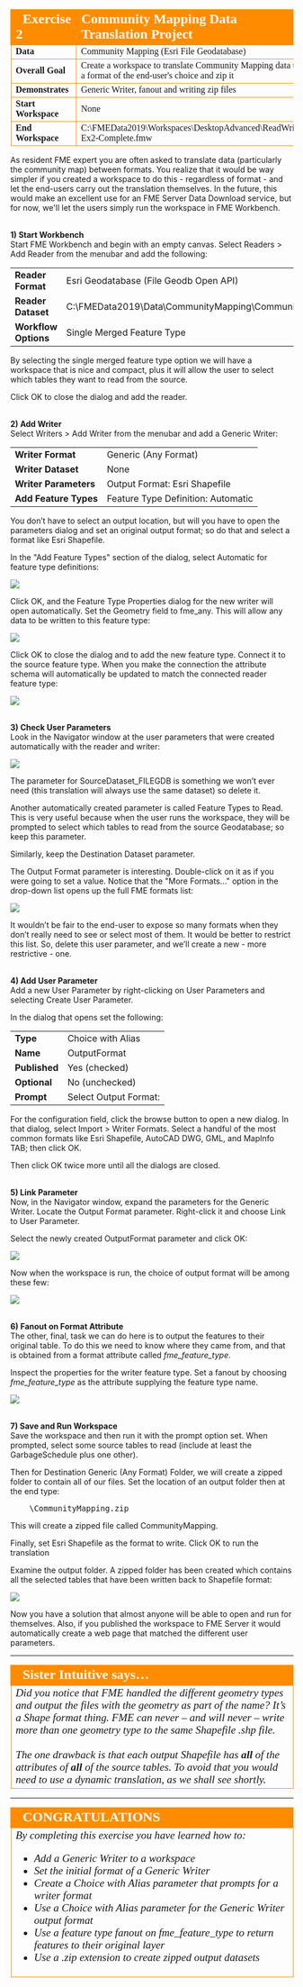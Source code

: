 <!--Exercise Section-->


<table style="border-spacing: 0px;border-collapse: collapse;font-family:serif">
<tr>
<td style="vertical-align:middle;background-color:darkorange;border: 2px solid darkorange">
<i class="fa fa-cogs fa-lg fa-pull-left fa-fw" style="color:white;padding-right: 12px;vertical-align:text-top"></i>
<span style="color:white;font-size:x-large;font-weight: bold; width: 100px">Exercise 2</span>
</td>
<td style="border: 2px solid darkorange;background-color:darkorange;color:white">
<span style="color:white;font-size:x-large;font-weight: bold">Community Mapping Data Translation Project</span>
</td>
</tr>

<tr>
<td style="border: 1px solid darkorange; font-weight: bold">Data</td>
<td style="border: 1px solid darkorange">Community Mapping (Esri File Geodatabase)</td>
</tr>

<tr>
<td style="border: 1px solid darkorange; font-weight: bold">Overall Goal</td>
<td style="border: 1px solid darkorange">Create a workspace to translate Community Mapping data to a format of the end-user's choice and zip it</td>
</tr>

<tr>
<td style="border: 1px solid darkorange; font-weight: bold">Demonstrates</td>
<td style="border: 1px solid darkorange">Generic Writer, fanout and writing zip files</td>
</tr>

<tr>
<td style="border: 1px solid darkorange; font-weight: bold">Start Workspace</td>
<td style="border: 1px solid darkorange">None</td>
</tr>

<tr>
<td style="border: 1px solid darkorange; font-weight: bold">End Workspace</td>
<td style="border: 1px solid darkorange">C:\FMEData2019\Workspaces\DesktopAdvanced\ReadWrite-Ex2-Complete.fmw</td>
</tr>

</table>


As resident FME expert you are often asked to translate data (particularly the community map) between formats. You realize that it would be way simpler if you created a workspace to do this - regardless of format - and let the end-users carry out the translation themselves. In the future, this would make an excellent use for an FME Server Data Download service, but for now, we'll let the users simply run the workspace in FME Workbench.
 

<br>**1) Start Workbench**
<br>Start FME Workbench and begin with an empty canvas. Select Readers > Add Reader from the menubar and add the following:

<table style="border: 0px">

<tr>
<td style="font-weight: bold">Reader Format</td>
<td style="">Esri Geodatabase (File Geodb Open API)</td>
</tr>

<tr>
<td style="font-weight: bold">Reader Dataset</td>
<td style="">C:\FMEData2019\Data\CommunityMapping\CommunityMap.gdb</td>
</tr>

<tr>
<td style="font-weight: bold">Workflow Options</td>
<td style="">Single Merged Feature Type</td>
</tr>

</table>

By selecting the single merged feature type option we will have a workspace that is nice and compact, plus it will allow the user to select which tables they want to read from the source.

Click OK to close the dialog and add the reader.

<br>**2) Add Writer**
<br>Select Writers > Add Writer from the menubar and add a Generic Writer:


<table style="border: 0px">

<tr>
<td style="font-weight: bold">Writer Format</td>
<td style="">Generic (Any Format)</td>
</tr>

<tr>
<td style="font-weight: bold">Writer Dataset</td>
<td style="">None</td>
</tr>

<tr>
<td style="font-weight: bold">Writer Parameters</td>
<td style="">Output Format: Esri Shapefile</td>
</tr>

<tr>
<td style="font-weight: bold">Add Feature Types</td>
<td style="">Feature Type Definition: Automatic</td>
</tr>

</table>


You don’t have to select an output location, but will you have to open the parameters dialog and set an original output format; so do that and select a format like Esri Shapefile.

In the "Add Feature Types" section of the dialog, select Automatic for feature type definitions:

![](./Images/Img3.209.Ex2.GenericReaderDialogs.png)

Click OK, and the Feature Type Properties dialog for the new writer will open automatically. Set the Geometry field to fme_any. This will allow any data to be written to this feature type:

![](./Images/Img3.210.Ex2.ShapefileGeometry.png)

Click OK to close the dialog and to add the new feature type. Connect it to the source feature type. When you make the connection the attribute schema will automatically be updated to match the connected reader feature type:

![](./Images/Img3.211.Ex2.InitialWorkspace.png)


<br>**3) Check User Parameters**
<br>Look in the Navigator window at the user parameters that were created automatically with the reader and writer:

![](./Images/Img3.212.Ex2.InitialUserParams.png)

The parameter for SourceDataset_FILEGDB is something we won’t ever need (this translation will always use the same dataset) so delete it.

Another automatically created parameter is called Feature Types to Read. This is very useful because when the user runs the workspace, they will be prompted to select which tables to read from the source Geodatabase; so keep this parameter.

Similarly, keep the Destination Dataset parameter.

The Output Format parameter is interesting. Double-click on it as if you were going to set a value. Notice that the "More Formats..." option in the drop-down list opens up the full FME formats list:

![](./Images/Img3.213.Ex2.OutputFormatParam.png)

It wouldn’t be fair to the end-user to expose so many formats when they don’t really need to see or select most of them. It would be better to restrict this list. So, delete this user parameter, and we’ll create a new - more restrictive - one.


<br>**4) Add User Parameter**
<br>Add a new User Parameter by right-clicking on User Parameters and selecting Create User Parameter.

In the dialog that opens set the following:

<table style="border: 0px">

<tr>
<td style="font-weight: bold">Type</td>
<td style="">Choice with Alias</td>
</tr>

<tr>
<td style="font-weight: bold">Name</td>
<td style="">OutputFormat</td>
</tr>

<tr>
<td style="font-weight: bold">Published</td>
<td style="">Yes (checked)</td>
</tr>

<tr>
<td style="font-weight: bold">Optional</td>
<td style="">No (unchecked)</td>
</tr>

<tr>
<td style="font-weight: bold">Prompt</td>
<td style="">Select Output Format:</td>
</tr>

</table>

For the configuration field, click the browse button to open a new dialog. In that dialog, select Import &gt; Writer Formats. Select a handful of the most common formats like Esri Shapefile, AutoCAD DWG, GML, and MapInfo TAB; then click OK.

Then click OK twice more until all the dialogs are closed.


<br>**5) Link Parameter**
<br>Now, in the Navigator window, expand the parameters for the Generic Writer. Locate the Output Format parameter. Right-click it and choose Link to User Parameter.

Select the newly created OutputFormat parameter and click OK:

![](./Images/Img3.214.Ex2.LinkUserParams.png)

Now when the workspace is run, the choice of output format will be among these few:

![](./Images/Img3.215.Ex2.OutputFormats.png)


<br>**6) Fanout on Format Attribute**
<br>The other, final, task we can do here is to output the features to their original table. To do this we need to know where they came from, and that is obtained from a format attribute called *fme&#95;feature&#95;type*.

Inspect the properties for the writer feature type. Set a fanout by choosing *fme&#95;feature&#95;type* as the attribute supplying the feature type name.

![](./Images/Img3.216.Ex2.FanoutByFeatureType.png)


<br>**7) Save and Run Workspace**
<br>Save the workspace and then run it with the prompt option set. When prompted, select some source tables to read (include at least the GarbageSchedule plus one other).

Then for Destination Generic (Any Format) Folder, we will create a zipped folder to contain all of our files. Set the location of an output folder then at the end type:

<pre>
    \CommunityMapping.zip
</pre>

This will create a zipped file called CommunityMapping.

Finally, set Esri Shapefile as the format to write. Click OK to run the translation

Examine the output folder. A zipped folder has been created which contains all the selected tables that have been written back to Shapefile format:

![](./Images/Img3.217.Ex2.OutputDatasets.png)

Now you have a solution that almost anyone will be able to open and run for themselves. Also, if you published the workspace to FME Server it would automatically create a web page that matched the different user parameters.

---

<table style="border-spacing: 0px">
<tr>
<td style="vertical-align:middle;background-color:darkorange;border: 2px solid darkorange">
<i class="fa fa-quote-left fa-lg fa-pull-left fa-fw" style="color:white;padding-right: 12px;vertical-align:text-top"></i>
<span style="color:white;font-size:x-large;font-weight: bold;font-family:serif">Sister Intuitive says…</span>
</td>
</tr>

<tr>
<td style="border: 1px solid darkorange">
<span style="font-family:serif; font-style:italic; font-size:larger">
Did you notice that FME handled the different geometry types and output the files with the geometry as part of the name? It’s a Shape format thing. FME can never – and will never – write more than one geometry type to the same Shapefile .shp file.
<br><br>The one drawback is that each output Shapefile has <strong>all</strong> of the attributes of <strong>all</strong> of the source tables. To avoid that you would need to use a dynamic translation, as we shall see shortly.
</span>
</td>
</tr>
</table>

---

<!--Exercise Congratulations Section--> 

<table style="border-spacing: 0px">
<tr>
<td style="vertical-align:middle;background-color:darkorange;border: 2px solid darkorange">
<i class="fa fa-thumbs-o-up fa-lg fa-pull-left fa-fw" style="color:white;padding-right: 12px;vertical-align:text-top"></i>
<span style="color:white;font-size:x-large;font-weight: bold;font-family:serif">CONGRATULATIONS</span>
</td>
</tr>

<tr>
<td style="border: 1px solid darkorange">
<span style="font-family:serif; font-style:italic; font-size:larger">
By completing this exercise you have learned how to:
<ul><li>Add a Generic Writer to a workspace</li>
<li>Set the initial format of a Generic Writer</li>
<li>Create a Choice with Alias parameter that prompts for a writer format</li>
<li>Use a Choice with Alias parameter for the Generic Writer output format</li>
<li>Use a feature type fanout on fme_feature_type to return features to their original layer</li>
<li>Use a .zip extension to create zipped output datasets</li>
</span>
</td>
</tr>
</table>
